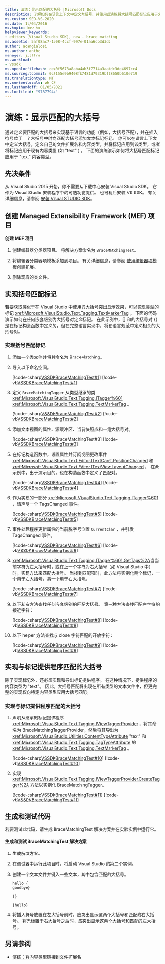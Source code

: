 ```yaml
---
title: 演练：显示匹配的大括号 |Microsoft Docs
description: 了解如何在语言上下文中定义大括号，并使用此演练将大括号匹配标记应用于文本内容类型。
ms.custom: SEO-VS-2020
ms.date: 11/04/2016
ms.topic: how-to
helpviewer_keywords:
- editors [Visual Studio SDK], new - brace matching
ms.assetid: 5af08ac7-1d08-4ccf-997e-01aa6cb3d3d7
author: acangialosi
ms.author: anthc
manager: jillfra
ms.workload:
- vssdk
ms.openlocfilehash: ce40f5673a8aba4ab3f7714a3aafdc3de4697cc4
ms.sourcegitcommit: 0c9155e9b9408fb7481d79319bf08650b610e719
ms.translationtype: MT
ms.contentlocale: zh-CN
ms.lasthandoff: 01/05/2021
ms.locfileid: "97877944"
---
```

# <a name="walkthrough-display-matching-braces"></a>演练：显示匹配的大括号
通过定义要匹配的大括号来实现基于语言的功能（例如，大括号匹配），并在插入符号位于一个大括号中时向匹配大括号添加文本标记标记。 你可以在语言上下文中定义大括号，定义自己的文件扩展名和内容类型，并将标记应用到该类型，或者将标记应用于现有内容类型 (如 "text" ) 。 下面的演练演示如何将大括号匹配标记应用于 "text" 内容类型。

## <a name="prerequisites"></a>先决条件
 从 Visual Studio 2015 开始，你不需要从下载中心安装 Visual Studio SDK。 它作为 Visual Studio 安装程序中的可选功能提供。 也可稍后安装 VS SDK。 有关详细信息，请参阅 [安装 Visual STUDIO SDK](../extensibility/installing-the-visual-studio-sdk.md)。

## <a name="create-a-managed-extensibility-framework-mef-project"></a>创建 Managed Extensibility Framework (MEF) 项目

#### <a name="to-create-a-mef-project"></a>创建 MEF 项目

1. 创建编辑器分类器项目。 将解决方案命名为 `BraceMatchingTest`。

2. 将编辑器分类器项模板添加到项目。 有关详细信息，请参阅 [使用编辑器项模板创建扩展](../extensibility/creating-an-extension-with-an-editor-item-template.md)。

3. 删除现有的类文件。

## <a name="implement-a-brace-matching-tagger"></a>实现括号匹配标记
 若要获取类似于在 Visual Studio 中使用的大括号突出显示效果，可以实现类型的标记 <xref:Microsoft.VisualStudio.Text.Tagging.TextMarkerTag> 。 下面的代码演示如何在任何嵌套级别为大括号对定义标记。 在此示例中，[] 和的大括号对 {} 是在标记构造函数中定义的，但在完整语言实现中，将在语言规范中定义相关的大括号对。

### <a name="to-implement-a-brace-matching-tagger"></a>实现括号匹配标记

1. 添加一个类文件并将其命名为 BraceMatching。

2. 导入以下命名空间。

     [!code-csharp[VSSDKBraceMatchingTest#1](../extensibility/codesnippet/CSharp/walkthrough-displaying-matching-braces_1.cs)]
     [!code-vb[VSSDKBraceMatchingTest#1](../extensibility/codesnippet/VisualBasic/walkthrough-displaying-matching-braces_1.vb)]

3. 定义 `BraceMatchingTagger` 从类型继承的类 <xref:Microsoft.VisualStudio.Text.Tagging.ITagger%601> <xref:Microsoft.VisualStudio.Text.Tagging.TextMarkerTag> 。

     [!code-csharp[VSSDKBraceMatchingTest#2](../extensibility/codesnippet/CSharp/walkthrough-displaying-matching-braces_2.cs)]
     [!code-vb[VSSDKBraceMatchingTest#2](../extensibility/codesnippet/VisualBasic/walkthrough-displaying-matching-braces_2.vb)]

4. 添加文本视图的属性、源缓冲区、当前快照点和一组大括号对。

     [!code-csharp[VSSDKBraceMatchingTest#3](../extensibility/codesnippet/CSharp/walkthrough-displaying-matching-braces_3.cs)]
     [!code-vb[VSSDKBraceMatchingTest#3](../extensibility/codesnippet/VisualBasic/walkthrough-displaying-matching-braces_3.vb)]

5. 在标记构造函数中，设置属性并订阅视图更改事件 <xref:Microsoft.VisualStudio.Text.Editor.ITextCaret.PositionChanged> 和 <xref:Microsoft.VisualStudio.Text.Editor.ITextView.LayoutChanged> 。 在此示例中，出于演示目的，也在构造函数中定义了匹配对。

     [!code-csharp[VSSDKBraceMatchingTest#4](../extensibility/codesnippet/CSharp/walkthrough-displaying-matching-braces_4.cs)]
     [!code-vb[VSSDKBraceMatchingTest#4](../extensibility/codesnippet/VisualBasic/walkthrough-displaying-matching-braces_4.vb)]

6. 作为实现的一部分 <xref:Microsoft.VisualStudio.Text.Tagging.ITagger%601> ，请声明一个 TagsChanged 事件。

     [!code-csharp[VSSDKBraceMatchingTest#5](../extensibility/codesnippet/CSharp/walkthrough-displaying-matching-braces_5.cs)]
     [!code-vb[VSSDKBraceMatchingTest#5](../extensibility/codesnippet/VisualBasic/walkthrough-displaying-matching-braces_5.vb)]

7. 事件处理程序更新属性的当前脱字号位置 `CurrentChar` ，并引发 TagsChanged 事件。

     [!code-csharp[VSSDKBraceMatchingTest#6](../extensibility/codesnippet/CSharp/walkthrough-displaying-matching-braces_6.cs)]
     [!code-vb[VSSDKBraceMatchingTest#6](../extensibility/codesnippet/VisualBasic/walkthrough-displaying-matching-braces_6.vb)]

8. <xref:Microsoft.VisualStudio.Text.Tagging.ITagger%601.GetTags%2A>当当前字符为左大括号时，或在上一个字符为右大括号（如 Visual Studio 中）时，实现方法来匹配大括号。 当找到匹配项时，此方法将实例化两个标记，一个用于左大括号，另一个用于右大括号。

     [!code-csharp[VSSDKBraceMatchingTest#7](../extensibility/codesnippet/CSharp/walkthrough-displaying-matching-braces_7.cs)]
     [!code-vb[VSSDKBraceMatchingTest#7](../extensibility/codesnippet/VisualBasic/walkthrough-displaying-matching-braces_7.vb)]

9. 以下私有方法查找任何嵌套级别的匹配大括号。 第一种方法查找匹配左字符的接近字符：

     [!code-csharp[VSSDKBraceMatchingTest#8](../extensibility/codesnippet/CSharp/walkthrough-displaying-matching-braces_8.cs)]
     [!code-vb[VSSDKBraceMatchingTest#8](../extensibility/codesnippet/VisualBasic/walkthrough-displaying-matching-braces_8.vb)]

10. 以下 helper 方法查找与 close 字符匹配的开放字符：

     [!code-csharp[VSSDKBraceMatchingTest#9](../extensibility/codesnippet/CSharp/walkthrough-displaying-matching-braces_9.cs)]
     [!code-vb[VSSDKBraceMatchingTest#9](../extensibility/codesnippet/VisualBasic/walkthrough-displaying-matching-braces_9.vb)]

## <a name="implement-a-brace-matching-tagger-provider"></a>实现与标记提供程序匹配的大括号
 除了实现标记外，还必须实现和导出标记提供程序。 在这种情况下，提供程序的内容类型为 "text"。 因此，大括号匹配将出现在所有类型的文本文件中，但更完整的实现仅向特定内容类型应用大括号匹配。

### <a name="to-implement-a-brace-matching-tagger-provider"></a>实现与标记提供程序匹配的大括号

1. 声明从继承的标记提供程序 <xref:Microsoft.VisualStudio.Text.Tagging.IViewTaggerProvider> ，将其命名为 BraceMatchingTaggerProvider，然后将其导出为 <xref:Microsoft.VisualStudio.Utilities.ContentTypeAttribute> "text" 和 <xref:Microsoft.VisualStudio.Text.Tagging.TagTypeAttribute> 的 <xref:Microsoft.VisualStudio.Text.Tagging.TextMarkerTag> 。

     [!code-csharp[VSSDKBraceMatchingTest#10](../extensibility/codesnippet/CSharp/walkthrough-displaying-matching-braces_10.cs)]
     [!code-vb[VSSDKBraceMatchingTest#10](../extensibility/codesnippet/VisualBasic/walkthrough-displaying-matching-braces_10.vb)]

2. 实现 <xref:Microsoft.VisualStudio.Text.Tagging.IViewTaggerProvider.CreateTagger%2A> 方法以实例化 BraceMatchingTagger。

     [!code-csharp[VSSDKBraceMatchingTest#11](../extensibility/codesnippet/CSharp/walkthrough-displaying-matching-braces_11.cs)]
     [!code-vb[VSSDKBraceMatchingTest#11](../extensibility/codesnippet/VisualBasic/walkthrough-displaying-matching-braces_11.vb)]

## <a name="build-and-test-the-code"></a>生成和测试代码
 若要测试此代码，请生成 BraceMatchingTest 解决方案并在实验实例中运行它。

#### <a name="to-build-and-test-bracematchingtest-solution"></a>生成和测试 BraceMatchingTest 解决方案

1. 生成解决方案。

2. 在调试器中运行此项目时，将启动 Visual Studio 的第二个实例。

3. 创建一个文本文件并键入一些文本，其中包含匹配的大括号。

    ```
    hello {
    goodbye}

    {}

    {hello}
    ```

4. 将插入符号放置在左大括号前时，应突出显示这两个大括号和匹配的右大括号。 将光标置于右大括号之后时，应突出显示这两个大括号和匹配的左大括号。

## <a name="see-also"></a>另请参阅
- [演练：将内容类型链接到文件扩展名](../extensibility/walkthrough-linking-a-content-type-to-a-file-name-extension.md)
